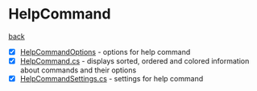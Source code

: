 # HelpCommand
[back](../SpecialCommands.md)

- [x] [HelpCommandOptions](./HelpCommandOptions/HelpCommandOptions.md) - options for help command
- [x] [HelpCommand.cs](./HelpCommand.cs) - displays sorted, ordered and colored information about commands and their options
- [x] [HelpCommandSettings.cs](./HelpCommandSettings.cs) - settings for help command

